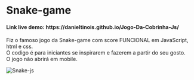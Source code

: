 <h1>Snake-game</h1>
<h4>Link live demo: https://danieltinois.github.io/Jogo-Da-Cobrinha-Js/</h4>
<p>Fiz o famoso jogo da Snake-game com score FUNCIONAL em JavaScript, html e css.<br>
O codigo é para iniciantes se inspirarem e fazerem a partir do seu gosto.
<br>O jogo não abrirá em mobile.</p>

![Snake-js](https://user-images.githubusercontent.com/99421761/179343508-6c6b85c6-5a4c-4f55-89af-4a74c9793bfe.png)
